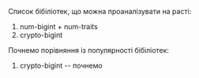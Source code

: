 Список бібіліотек, що можна проаналізувати на расті:
1. num-bigint + num-traits
2. crypto-bigint



Почнемо порівняння із популярності бібіліотек:
1) crypto-bigint -- 
почнемо